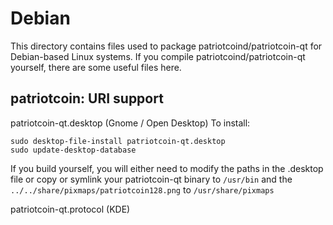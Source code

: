 
Debian
====================
This directory contains files used to package patriotcoind/patriotcoin-qt
for Debian-based Linux systems. If you compile patriotcoind/patriotcoin-qt yourself, there are some useful files here.

## patriotcoin: URI support ##


patriotcoin-qt.desktop  (Gnome / Open Desktop)
To install:

	sudo desktop-file-install patriotcoin-qt.desktop
	sudo update-desktop-database

If you build yourself, you will either need to modify the paths in
the .desktop file or copy or symlink your patriotcoin-qt binary to `/usr/bin`
and the `../../share/pixmaps/patriotcoin128.png` to `/usr/share/pixmaps`

patriotcoin-qt.protocol (KDE)


